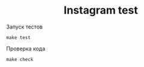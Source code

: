 <p align="center">
    <h1 align="center">Instagram test</h1>
</p>

Запуск тестов
```
make test
```

Проверка кода
```
make check
```
